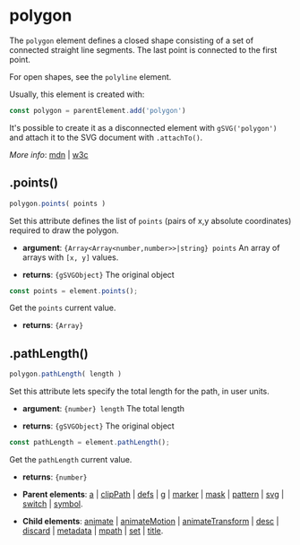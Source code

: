 # polygon

The `polygon` element defines a closed shape consisting of a set of connected straight line segments. The last point is connected to the first point.

For open shapes, see the `polyline` element.

Usually, this element is created with:
      
```js
const polygon = parentElement.add('polygon')
```

It's possible to create it as a disconnected element with `gSVG('polygon')` and attach it to the SVG document with `.attachTo()`.

*More info*:
      [mdn](https://developer.mozilla.org//en-US/docs/Web/SVG/Element/polygon) | [w3c](https://svgwg.org/svg2-draft/single-page.html#shapes-PolygonElement)

## .points()


```js
polygon.points( points )
```
Set this attribute defines the list of `points` (pairs of x,y absolute coordinates) required to draw the polygon.

- **argument**: `{Array<Array<number,number>>|string} points` An array of arrays with `[x, y]` values.  

- **returns**: `{gSVGObject}` The original object


```js
const points = element.points();
```
Get the `points` current value.

- **returns**: `{Array}` 

## .pathLength()


```js
polygon.pathLength( length )
```
Set this attribute lets specify the total length for the path, in user units.

- **argument**: `{number} length` The total length 

- **returns**: `{gSVGObject}` The original object


```js
const pathLength = element.pathLength();
```
Get the `pathLength` current value.

- **returns**: `{number}` 

- **Parent elements**: [a](./a.md) | [clipPath](./clipPath.md) | [defs](./defs.md) | [g](./g.md) | [marker](./marker.md) | [mask](./mask.md) | [pattern](./pattern.md) | [svg](./svg.md) | [switch](./switch.md) | [symbol](./symbol.md).

- **Child elements**: [animate](./animate.md) | [animateMotion](./animateMotion.md) | [animateTransform](./animateTransform.md) | [desc](./desc.md) | [discard](././discard.md) | [metadata](./metadata.md) | [mpath](./mpath.md) | [set](./set.md) | [title](./title.md).

